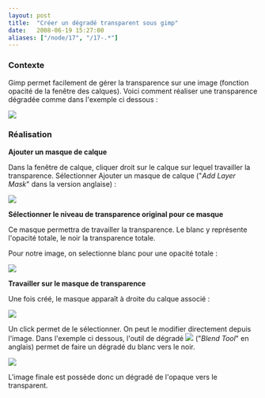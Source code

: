 ```yaml
---
layout: post
title:  "Créer un dégradé transparent sous gimp"
date:   2008-06-19 15:27:00
aliases: ["/node/17", "/17-.*"]
---
```

### Contexte

Gimp permet facilement de gérer la transparence sur une image (fonction
opacité de la fenêtre des calques). Voici comment réaliser une
transparence dégradée comme dans l'exemple ci dessous :

![](http://tutos.tangui.eu.org/files/exemple_image.png)

### Réalisation

**Ajouter un masque de calque**

Dans la fenêtre de calque, cliquer droit sur le calque sur lequel
travailler la transparence. Sélectionner Ajouter un masque de calque
("*Add Layer Mask*" dans la version anglaise) :

![](http://tutos.tangui.eu.org/files/Ajouter%20Calque.png)

**Sélectionner le niveau de transparence original pour ce masque**

Ce masque permettra de travailler la transparence. Le blanc y représente
l'opacité totale, le noir la transparence totale.

Pour notre image, on selectionne blanc pour une opacité totale :

![](http://tutos.tangui.eu.org/files/Screenshot-Ajouter%20un%20masque%20de%20calque.png)

**Travailler sur le masque de transparence**

Une fois créé, le masque apparaît à droite du calque associé :

![](http://tutos.tangui.eu.org/files/Calques.png)

Un click permet de le sélectionner. On peut le modifier directement
depuis l'image. Dans l'exemple ci dessous, l'outil de dégradé
![](http://tutos.tangui.eu.org/files/blend.png) ("*Blend Tool*" en
anglais) permet de faire un dégradé du blanc vers le noir.

![](http://tutos.tangui.eu.org/files/Screenshot-Calques,%20Canaux,%20Chemins,%20Annuler%20|%20PP-AP,%20Brosses,%20Motifs,%20D%C3%A9grad%C3%A9s-1.png)

L'image finale est possède donc un dégradé de l'opaque vers le
transparent.

